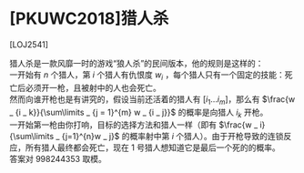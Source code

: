 # [PKUWC2018]猎人杀
[LOJ2541]

猎人杀是一款风靡一时的游戏“狼人杀”的民间版本，他的规则是这样的：  
一开始有 $n$ 个猎人，第 $i$ 个猎人有仇恨度 $w _ i$ ，每个猎人只有一个固定的技能：死亡后必须开一枪，且被射中的人也会死亡。  
然而向谁开枪也是有讲究的，假设当前还活着的猎人有 $[i _ 1\ldots i _ m]$，那么有 $\frac{w _ {i _ k}}{\sum\limits _ {j = 1}^{m} w _ {i _ j}}$ 的概率是向猎人 $i _ k$ 开枪。  
一开始第一枪由你打响，目标的选择方法和猎人一样（即有 $\frac{w _ i}{\sum\limits _ {j=1}^{n}w _ j}$ 的概率射中第 $i$ 个猎人）。由于开枪导致的连锁反应，所有猎人最终都会死亡，现在 $1$ 号猎人想知道它是最后一个死的的概率。  
答案对 $998244353$ 取模。

